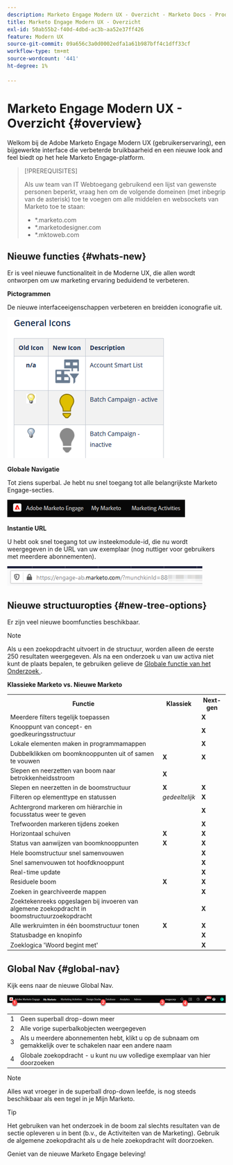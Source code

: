 ```yaml
---
description: Marketo Engage Modern UX - Overzicht - Marketo Docs - Productdocumentatie
title: Marketo Engage Modern UX - Overzicht
exl-id: 50ab55b2-f40d-4dbd-ac3b-aa52e37ff426
feature: Modern UX
source-git-commit: 09a656c3a0d0002edfa1a61b987bff4c1dff33cf
workflow-type: tm+mt
source-wordcount: '441'
ht-degree: 1%

---
```


# Marketo Engage Modern UX - Overzicht {#overview}

Welkom bij de Adobe Marketo Engage Modern UX (gebruikerservaring), een bijgewerkte interface die verbeterde bruikbaarheid en een nieuwe look and feel biedt op het hele Marketo Engage-platform.

>[!PREREQUISITES]
>
>Als uw team van IT Webtoegang gebruikend een lijst van gewenste personen beperkt, vraag hen om de volgende domeinen (met inbegrip van de asterisk) toe te voegen om alle middelen en websockets van Marketo toe te staan:
>
>* *.marketo.com
>* *.marketodesigner.com
>* *.mktoweb.com

## Nieuwe functies {#whats-new}

Er is veel nieuwe functionaliteit in de Moderne UX, die allen wordt ontworpen om uw marketing ervaring beduidend te verbeteren.

**Pictogrammen**

De nieuwe interfaceeigenschappen verbeteren en breidden iconografie uit.

![](assets/overview-2.png)

**Globale Navigatie**

Tot ziens superbal. Je hebt nu snel toegang tot alle belangrijkste Marketo Engage-secties.

![](assets/overview-5.png)

**Instantie URL**

U hebt ook snel toegang tot uw insteekmodule-id, die nu wordt weergegeven in de URL van uw exemplaar (nog nuttiger voor gebruikers met meerdere abonnementen).

![](assets/overview-6.png)

## Nieuwe structuuropties {#new-tree-options}

Er zijn veel nieuwe boomfuncties beschikbaar.

>[!NOTE]
>
>Als u een zoekopdracht uitvoert in de structuur, worden alleen de eerste 250 resultaten weergegeven. Als na een onderzoek u van uw activa niet kunt de plaats bepalen, te gebruiken gelieve de [&#x200B; Globale functie van het Onderzoek &#x200B;](/help/marketo/product-docs/marketo-engage-modern-ux/using-the-global-search.md).

**Klassieke Marketo vs. Nieuwe Marketo**

<table>
 <tbody>
  <tr>
   <th>Functie</th>
   <th>Klassiek</th>
   <th>Next-gen</th>
  </tr>
  <tr>
   <td>Meerdere filters tegelijk toepassen</td>
   <td></td>
   <td><strong>X</strong></td>
  </tr>
  <tr>
   <td>Knooppunt van concept- en goedkeuringsstructuur</td>
   <td></td>
   <td><strong>X</strong></td>
  </tr>
  <tr>
   <td>Lokale elementen maken in programmamappen</td>
   <td></td>
   <td><strong>X</strong></td>
  </tr>
  <tr>
   <td>Dubbelklikken om boomknooppunten uit of samen te vouwen</td>
   <td><strong>X</strong></td>
   <td><strong>X</strong></td>
  </tr>
  <tr>
   <td>Slepen en neerzetten van boom naar betrokkenheidsstroom</td>
   <td><strong>X</strong></td>
   <td></td>
  </tr>
  <tr>
   <td>Slepen en neerzetten in de boomstructuur</td>
   <td><strong>X</strong></td>
   <td><strong>X</strong></td>
  </tr>
  <tr>
   <td>Filteren op elementtype en statussen</td>
   <td><i>gedeeltelijk</i></td>
   <td><strong>X</strong></td>
  </tr>
  <tr>
   <td>Achtergrond markeren om hiërarchie in focusstatus weer te geven</td>
   <td></td>
   <td><strong>X</strong></td>
  </tr>
  <tr>
   <td>Trefwoorden markeren tijdens zoeken</td>
   <td></td>
   <td><strong>X</strong></td>
  </tr>
  <tr>
   <td>Horizontaal schuiven</td>
   <td><strong>X</strong></td>
   <td><strong>X</strong></td>
  </tr>
  <tr>
   <td>Status van aanwijzen van boomknooppunten</td>
   <td><strong>X</strong></td>
   <td><strong>X</strong></td>
  </tr>
  <tr>
   <td>Hele boomstructuur snel samenvouwen</td>
   <td></td>
   <td><strong>X</strong></td>
  </tr>
  <tr>
   <td>Snel samenvouwen tot hoofdknooppunt</td>
   <td></td>
   <td><strong>X</strong></td>
  </tr>
  <tr>
   <td>Real-time update</td>
   <td></td>
   <td><strong>X</strong></td>
  </tr>
  <tr>
   <td>Residuele boom</td>
   <td><strong>X</strong></td>
   <td><strong>X</strong></td>
  </tr>
  <tr>
   <td>Zoeken in gearchiveerde mappen</td>
   <td></td>
   <td><strong>X</strong></td>
  </tr>
  <tr>
   <td>Zoektekenreeks opgeslagen bij invoeren van algemene zoekopdracht in boomstructuurzoekopdracht</td>
   <td></td>
   <td><strong>X</strong></td>
  </tr>
  <tr>
   <td>Alle werkruimten in één boomstructuur tonen</td>
   <td><strong>X</strong></td>
   <td><strong>X</strong></td>
  </tr>
  <tr>
   <td>Statusbadge en knopinfo</td>
   <td></td>
   <td><strong>X</strong></td>
  </tr>
  <tr>
   <td>Zoeklogica 'Woord begint met'</td>
   <td></td>
   <td><strong>X</strong></td>
  </tr>
 </tbody>
</table>

## Global Nav {#global-nav}

Kijk eens naar de nieuwe Global Nav.

![](assets/overview-7.png)

<table>
 <tbody>
  <tr>
   <td>1</td>
   <td>Geen superball drop-down meer</td>
  </tr>
  <tr>
   <td>2</td>
   <td>Alle vorige superbalkobjecten weergegeven</td>
  </tr>
  <tr>
  <tr>
   <td>3</td>
   <td>Als u meerdere abonnementen hebt, klikt u op de subnaam om gemakkelijk over te schakelen naar een andere naam</td>
  </tr>
  <tr>
   <td>4</td>
   <td>Globale zoekopdracht - u kunt nu uw volledige exemplaar van hier doorzoeken</td>
  </tr>
 </tbody>
</table>

>[!NOTE]
>
>Alles wat vroeger in de superball drop-down leefde, is nog steeds beschikbaar als een tegel in je Mijn Marketo.

>[!TIP]
>
>Het gebruiken van het onderzoek in de boom zal slechts resultaten van de sectie opleveren u in bent (b.v., de Activiteiten van de Marketing). Gebruik de algemene zoekopdracht als u de hele zoekopdracht wilt doorzoeken.

Geniet van de nieuwe Marketo Engage beleving!
